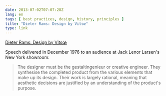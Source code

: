 ```yaml
---
date: 2013-07-02T07:07:28Z
lang: en
tags: [ best practices, design, history, principles ]
title: "Dieter Rams: Design by Vitsœ"
type: link
---
```


[Dieter Rams: Design by Vitsœ](https://www.vitsoe.com/files/assets/1000/17/VITSOE_Dieter_Rams_speech.pdf)

Speech delivered in December 1976 to an audience at Jack Lenor Larsen's New York showroom:

> The designer must be the gestaltingenieur or creative engineer. They
> synthesise the completed product from the various elements that make
> up its design. Their work is largely rational, meaning that aesthetic
> decisions are justified by an understanding of the product's purpose.


